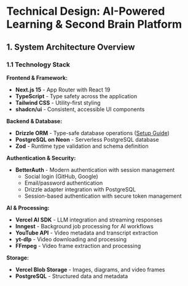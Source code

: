 # Technical Design: AI-Powered Learning & Second Brain Platform

## 1. System Architecture Overview

### 1.1 Technology Stack

**Frontend & Framework:**
- **Next.js 15** - App Router with React 19
- **TypeScript** - Type safety across the application
- **Tailwind CSS** - Utility-first styling
- **shadcn/ui** - Consistent, accessible UI components

**Backend & Database:**
- **Drizzle ORM** - Type-safe database operations ([Setup Guide](./drizzle-setup.md))
- **PostgreSQL on Neon** - Serverless PostgreSQL database
- **Zod** - Runtime type validation and schema definition

**Authentication & Security:**
- **BetterAuth** - Modern authentication with session management
  - Social login (GitHub, Google)
  - Email/password authentication
  - Drizzle adapter integration with PostgreSQL
  - Session-based authentication with secure token management

**AI & Processing:**
- **Vercel AI SDK** - LLM integration and streaming responses
- **Inngest** - Background job processing for AI workflows
- **YouTube API** - Video metadata and transcript extraction
- **yt-dlp** - Video downloading and processing
- **FFmpeg** - Video frame extraction and processing

**Storage:**
- **Vercel Blob Storage** - Images, diagrams, and video frames
- **PostgreSQL** - Structured data and metadata